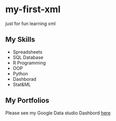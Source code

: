 # my-first-xml
just for fun 
learning xml

## My Skills
- Spreadsheets
- SQL Database
- R Programming
- OOP
- Python 
- Dashborad
- Stat&ML

## My Portfolios
Please see my Google Data studio Dashbord [here](https://datastudio.google.com/s/qP-tOhjYy-Q)
